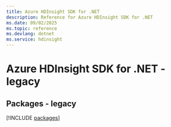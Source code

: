 ```yaml
---
title: Azure HDInsight SDK for .NET
description: Reference for Azure HDInsight SDK for .NET
ms.date: 09/02/2025
ms.topic: reference
ms.devlang: dotnet
ms.service: hdinsight
---
```

# Azure HDInsight SDK for .NET - legacy
## Packages - legacy
[!INCLUDE [packages](hdinsight-index.md)]